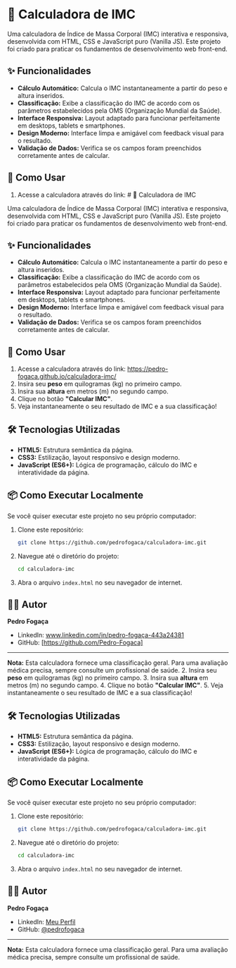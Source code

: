 # 🏥 Calculadora de IMC

Uma calculadora de Índice de Massa Corporal (IMC) interativa e responsiva, desenvolvida com HTML, CSS e JavaScript puro (Vanilla JS). Este projeto foi criado para praticar os fundamentos de desenvolvimento web front-end.

## ✨ Funcionalidades

- **Cálculo Automático:** Calcula o IMC instantaneamente a partir do peso e altura inseridos.
- **Classificação:** Exibe a classificação do IMC de acordo com os parâmetros estabelecidos pela OMS (Organização Mundial da Saúde).
- **Interface Responsiva:** Layout adaptado para funcionar perfeitamente em desktops, tablets e smartphones.
- **Design Moderno:** Interface limpa e amigável com feedback visual para o resultado.
- **Validação de Dados:** Verifica se os campos foram preenchidos corretamente antes de calcular.

## 🚀 Como Usar

1.  Acesse a calculadora através do link: # 🏥 Calculadora de IMC

Uma calculadora de Índice de Massa Corporal (IMC) interativa e responsiva, desenvolvida com HTML, CSS e JavaScript puro (Vanilla JS). Este projeto foi criado para praticar os fundamentos de desenvolvimento web front-end.

## ✨ Funcionalidades

- **Cálculo Automático:** Calcula o IMC instantaneamente a partir do peso e altura inseridos.
- **Classificação:** Exibe a classificação do IMC de acordo com os parâmetros estabelecidos pela OMS (Organização Mundial da Saúde).
- **Interface Responsiva:** Layout adaptado para funcionar perfeitamente em desktops, tablets e smartphones.
- **Design Moderno:** Interface limpa e amigável com feedback visual para o resultado.
- **Validação de Dados:** Verifica se os campos foram preenchidos corretamente antes de calcular.

## 🚀 Como Usar

1.  Acesse a calculadora através do link:  https://pedro-fogaca.github.io/calculadora-imc/
2.  Insira seu **peso** em quilogramas (kg) no primeiro campo.
3.  Insira sua **altura** em metros (m) no segundo campo.
4.  Clique no botão **"Calcular IMC"**.
5.  Veja instantaneamente o seu resultado de IMC e a sua classificação!

## 🛠️ Tecnologias Utilizadas

- **HTML5:** Estrutura semântica da página.
- **CSS3:** Estilização, layout responsivo e design moderno.
- **JavaScript (ES6+):** Lógica de programação, cálculo do IMC e interatividade da página.

## 📦 Como Executar Localmente

Se você quiser executar este projeto no seu próprio computador:

1.  Clone este repositório:
    ```bash
    git clone https://github.com/pedrofogaca/calculadora-imc.git
    ```
2.  Navegue até o diretório do projeto:
    ```bash
    cd calculadora-imc
    ```
3.  Abra o arquivo `index.html` no seu navegador de internet.

## 👨‍💻 Autor

**Pedro Fogaça** 

- LinkedIn: www.linkedin.com/in/pedro-fogaça-443a24381
- GitHub: [https://github.com/Pedro-Fogaca]

---

**Nota:** Esta calculadora fornece uma classificação geral. Para uma avaliação médica precisa, sempre consulte um profissional de saúde.
2.  Insira seu **peso** em quilogramas (kg) no primeiro campo.
3.  Insira sua **altura** em metros (m) no segundo campo.
4.  Clique no botão **"Calcular IMC"**.
5.  Veja instantaneamente o seu resultado de IMC e a sua classificação!

## 🛠️ Tecnologias Utilizadas

- **HTML5:** Estrutura semântica da página.
- **CSS3:** Estilização, layout responsivo e design moderno.
- **JavaScript (ES6+):** Lógica de programação, cálculo do IMC e interatividade da página.

## 📦 Como Executar Localmente

Se você quiser executar este projeto no seu próprio computador:

1.  Clone este repositório:
    ```bash
    git clone https://github.com/pedrofogaca/calculadora-imc.git
    ```
2.  Navegue até o diretório do projeto:
    ```bash
    cd calculadora-imc
    ```
3.  Abra o arquivo `index.html` no seu navegador de internet.

## 👨‍💻 Autor

**Pedro Fogaça** 

- LinkedIn: [Meu Perfil](https://www.linkedin.com/in/seu-linkedin/)
- GitHub: [@pedrofogaca](https://github.com/pedrofogaca)

---

**Nota:** Esta calculadora fornece uma classificação geral. Para uma avaliação médica precisa, sempre consulte um profissional de saúde.
